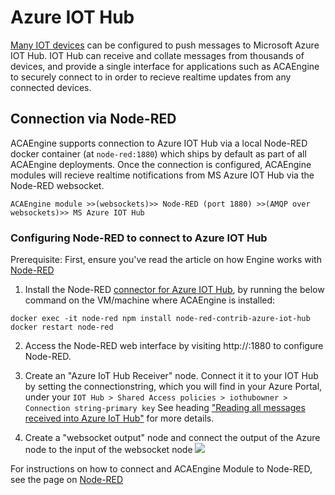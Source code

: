 # Azure IOT Hub

[Many IOT devices](https://catalog.azureiotsolutions.com/) can be configured to push messages to Microsoft Azure IOT Hub. IOT Hub can receive and collate messages from thousands of devices, and provide a single interface for applications such as ACAEngine to securely connect to in order to recieve realtime updates from any connected devices.

## Connection via Node-RED

ACAEngine supports connection to Azure IOT Hub via a local Node-RED docker container (at `node-red:1880`) which ships by default as part of all ACAEngine deployments. Once the connection is configured, ACAEngine modules will recieve realtime notifications from MS Azure IOT Hub via the Node-RED websocket.

`ACAEngine module >>(websockets)>> Node-RED (port 1880) >>(AMQP over websockets)>> MS Azure IOT Hub`

### Configuring Node-RED to connect to Azure IOT Hub

Prerequisite: First, ensure you've read the article on how Engine works with [Node-RED](./node-red.md)

1. Install the Node-RED [connector for Azure IOT Hub](https://flows.nodered.org/node/node-red-contrib-azure-iot-hub), by running the below command on the VM/machine where ACAEngine is installed:

```
docker exec -it node-red npm install node-red-contrib-azure-iot-hub
docker restart node-red
```

2. Access the Node-RED web interface by visiting http://<engine>:1880 to configure Node-RED.
3. Create an "Azure IoT Hub Receiver" node. Connect it it to your IOT Hub by setting the connectionstring, which you will find in your Azure Portal, under your `IOT Hub > Shared Access policies > iothubowner > Connection string-primary key` See heading ["Reading all messages received into Azure IoT Hub"](https://flows.nodered.org/node/node-red-contrib-azure-iot-hub) for more details.

4. Create a "websocket output" node and connect the output of the Azure node to the input of the websocket node
       ![](../.gitbook/assets/node-red_websocket_module.JPG)

For instructions on how to connect and ACAEngine Module to Node-RED, see the page on [Node-RED](./node-red.md)